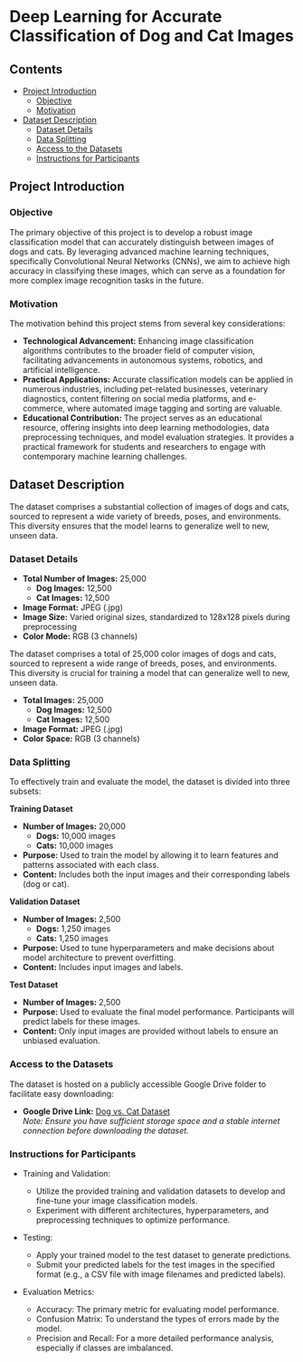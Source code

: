 # Deep Learning for Accurate Classification of Dog and Cat Images

## Contents

<!-- toc -->

- [Project Introduction](#project-introduction)
  - [Objective](#objective)
  - [Motivation](#motivation)</br>
- [Dataset Description](#dataset-description)
  - [Dataset Details](#dataset-details)
  - [Data Splitting](#data-splitting)
  - [Access to the Datasets](#access-to-the-datasets)
  - [Instructions for Participants](#instructions-for-participants)

<!-- tocstop -->

## Project Introduction

### Objective

The primary objective of this project is to develop a robust image classification model that can accurately distinguish between images of dogs and cats. By leveraging advanced machine learning techniques, specifically Convolutional Neural Networks (CNNs), we aim to achieve high accuracy in classifying these images, which can serve as a foundation for more complex image recognition tasks in the future.

### Motivation

The motivation behind this project stems from several key considerations:
- **Technological Advancement:** Enhancing image classification algorithms contributes to the broader field of computer vision, facilitating advancements in autonomous systems, robotics, and artificial intelligence.
- **Practical Applications:** Accurate classification models can be applied in numerous industries, including pet-related businesses, veterinary diagnostics, content filtering on social media platforms, and e-commerce, where automated image tagging and sorting are valuable.
- **Educational Contribution:** The project serves as an educational resource, offering insights into deep learning methodologies, data preprocessing techniques, and model evaluation strategies. It provides a practical framework for students and researchers to engage with contemporary machine learning challenges.

## Dataset Description

The dataset comprises a substantial collection of images of dogs and cats, sourced to represent a wide variety of breeds, poses, and environments. This diversity ensures that the model learns to generalize well to new, unseen data.

### Dataset Details

- **Total Number of Images:** 25,000
  - **Dog Images:** 12,500
  - **Cat Images:** 12,500
- **Image Format:** JPEG (.jpg)
- **Image Size:** Varied original sizes, standardized to 128x128 pixels during preprocessing
- **Color Mode:** RGB (3 channels)

The dataset comprises a total of 25,000 color images of dogs and cats, sourced to represent a wide range of breeds, poses, and environments. This diversity is crucial for training a model that can generalize well to new, unseen data.
- **Total Images:** 25,000
  - **Dog Images:** 12,500
  - **Cat Images:** 12,500
- **Image Format:** JPEG (.jpg)
- **Color Space:** RGB (3 channels)

### Data Splitting

To effectively train and evaluate the model, the dataset is divided into three subsets:

**Training Dataset**
- **Number of Images:** 20,000
  - **Dogs:** 10,000 images
  - **Cats:** 10,000 images
- **Purpose:** Used to train the model by allowing it to learn features and patterns associated with each class.
- **Content:** Includes both the input images and their corresponding labels (dog or cat).

**Validation Dataset**
- **Number of Images:** 2,500
  - **Dogs:** 1,250 images
  - **Cats:** 1,250 images
- **Purpose:** Used to tune hyperparameters and make decisions about model architecture to prevent overfitting.
- **Content:** Includes input images and labels.

**Test Dataset**
- **Number of Images:** 2,500
- **Purpose:** Used to evaluate the final model performance. Participants will predict labels for these images.
- **Content:** Only input images are provided without labels to ensure an unbiased evaluation.

### Access to the Datasets

The dataset is hosted on a publicly accessible Google Drive folder to facilitate easy downloading:
- **Google Drive Link:** [Dog vs. Cat Dataset](https://drive.google.com/file/d/1PnSKt8yS87-a-v6NitmCfH_xg1p2YQju/view?usp=drive_link) </br>
*Note: Ensure you have sufficient storage space and a stable internet connection before downloading the dataset.*

### Instructions for Participants

- Training and Validation:
  - Utilize the provided training and validation datasets to develop and fine-tune your image classification models.
  - Experiment with different architectures, hyperparameters, and preprocessing techniques to optimize performance.

- Testing:
  - Apply your trained model to the test dataset to generate predictions.
  - Submit your predicted labels for the test images in the specified format (e.g., a CSV file with image filenames and predicted labels).

- Evaluation Metrics:
  - Accuracy: The primary metric for evaluating model performance.
  - Confusion Matrix: To understand the types of errors made by the model.
  - Precision and Recall: For a more detailed performance analysis, especially if classes are imbalanced.
